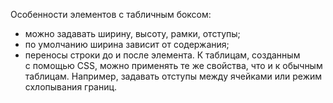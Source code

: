 Особенности элементов с табличным боксом:

- можно задавать ширину, высоту, рамки, отступы;
- по умолчанию ширина зависит от содержания;
- переносы строки до и после элемента.
К таблицам, созданным с помощью CSS, можно применять те же свойства, что и к обычным таблицам. Например, задавать отступы между ячейками или режим схлопывания границ.